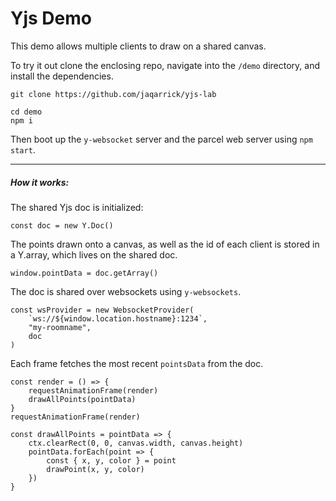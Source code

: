 # Yjs Demo

This demo allows multiple clients to draw on a shared canvas.

To try it out clone the enclosing repo, navigate into the `/demo` directory, and install the dependencies.

```
git clone https://github.com/jaqarrick/yjs-lab

cd demo
npm i
```

Then boot up the `y-websocket` server and the parcel web server using `npm start`.

---

##### How it works:

The shared Yjs doc is initialized:

```
const doc = new Y.Doc()
```

The points drawn onto a canvas, as well as the id of each client is stored in a Y.array, which lives on the shared doc.

```
window.pointData = doc.getArray()
```

The doc is shared over websockets using `y-websockets`.

```
const wsProvider = new WebsocketProvider(
	`ws://${window.location.hostname}:1234`,
	"my-roomname",
	doc
)
```

Each frame fetches the most recent `pointsData` from the doc.

```
const render = () => {
	requestAnimationFrame(render)
	drawAllPoints(pointData)
}
requestAnimationFrame(render)
```

```
const drawAllPoints = pointData => {
	ctx.clearRect(0, 0, canvas.width, canvas.height)
	pointData.forEach(point => {
		const { x, y, color } = point
		drawPoint(x, y, color)
	})
}
```
